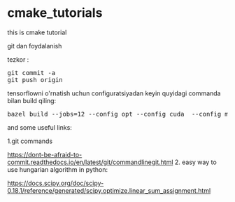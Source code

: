 # cmake_tutorials
this is cmake tutorial

git dan foydalanish

tezkor :
<pre>
git commit -a
git push origin
</pre>

tensorflowni o'rnatish uchun configuratsiyadan keyin quyidagi commanda bilan build qiling:
<pre>
bazel build --jobs=12 --config opt --config cuda  --config monolithic tensorflow:libtensorflow_cc.so
</pre>

and some useful links:

1.git commands 

https://dont-be-afraid-to-commit.readthedocs.io/en/latest/git/commandlinegit.html
2. easy way to use hungarian algorithm in python:

https://docs.scipy.org/doc/scipy-0.18.1/reference/generated/scipy.optimize.linear_sum_assignment.html
